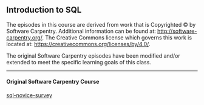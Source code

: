 ## Introduction to SQL

  The episodes in this course are derived from work that is Copyrighted © by Software Carpentry.  Additional information can be
  found at: http://software-carpentry.org/.  The Creative Commons license which governs this work is located at:
  https://creativecommons.org/licenses/by/4.0/.
  
  The original Software Carpentry episodes have been modified and/or extended to meet the specific learning goals of this class.  
  
  ---------------------------------------------------------------------------------------------
  #### Original Software Carpentry Course
  [sql-novice-survey](https://github.com/swcarpentry/sql-novice-survey) 
